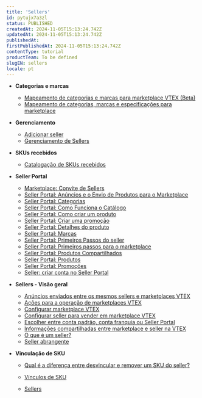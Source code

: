 ```yaml
---
title: 'Sellers'
id: pytujx7a3zl
status: PUBLISHED
createdAt: 2024-11-05T15:13:24.742Z
updatedAt: 2024-11-05T15:13:24.742Z
publishedAt: 
firstPublishedAt: 2024-11-05T15:13:24.742Z
contentType: tutorial
productTeam: To be defined
slugEN: sellers
locale: pt
---
```


- **Categorias e marcas**

  - [Mapeamento de categorias e marcas para marketplace VTEX (Beta)](pt/docs/tutorial/mapeamento-de-categorias-e-marcas-para-marketplace-vtex-beta)
  - [Mapeamento de categorias, marcas e especificações para marketplace](pt/docs/tutorial/mapeando-categorias-e-marcas-para-marketplace)


- **Gerenciamento**

  - [Adicionar seller](pt/docs/tutorial/adicionar-seller)
  - [Gerenciamento de Sellers ](pt/docs/tutorial/gerenciamento-de-sellers)


- **SKUs recebidos**

  - [Catalogação de SKUs recebidos](pt/docs/tutorial/sugerindo-e-aprovando-skus)


- **Seller Portal**

  - [Marketplace: Convite de Sellers](pt/docs/tutorial/marketplace-convite-de-sellers)
  - [Seller Portal: Anúncios e o Envio de Produtos para o Marketplace](pt/docs/tutorial/seller-portal-anuncios-e-o-envio-de-produtos-para-o-marketplace)
  - [Seller Portal: Categorias](pt/docs/tutorial/categorias)
  - [Seller Portal: Como Funciona o Catálogo](pt/docs/tutorial/seller-portal-como-funciona-o-catalogo)
  - [Seller Portal: Como criar um produto](pt/docs/tutorial/como-criar-um-produto)
  - [Seller Portal: Criar uma promoção](pt/docs/tutorial/seller-portal-criar-uma-promocao)
  - [Seller Portal: Detalhes do produto](pt/docs/tutorial/seller-portal-detalhes-do-produto)
  - [Seller Portal: Marcas](pt/docs/tutorial/marcas)
  - [Seller Portal: Primeiros Passos do seller](pt/docs/tutorial/seller-portal-primeiros-passos)
  - [Seller Portal: Primeiros passos para o marketplace](pt/docs/tutorial/seller-portal-primeiros-passos-para-o-marketplace)
  - [Seller Portal: Produtos Compartilhados](pt/docs/tutorial/seller-portal-produtos-compartilhados)
  - [Seller Portal: Produtos](pt/docs/tutorial/lista-de-produtos)
  - [Seller Portal: Promoções](pt/docs/tutorial/seller-portal-promocoes)
  - [Seller: criar conta no Seller Portal ](pt/docs/tutorial/seller-criar-conta-no-seller-portal)


- **Sellers - Visão geral**

  - [Anúncios enviados entre os mesmos sellers e marketplaces VTEX](pt/docs/tutorial/anuncios-enviados-entre-os-mesmos-sellers-e-marketplaces-vtex)
  - [Ações para a operação de marketplaces VTEX](pt/docs/tutorial/acoes-para-a-operacao-de-marketplaces-vtex)
  - [Configurar marketplace VTEX](pt/docs/tutorial/configurar-marketplace-vtex)
  - [Configurar seller para vender em marketplace VTEX](pt/docs/tutorial/configurar-seller-para-vender-em-marketplace-vtex)
  - [Escolher entre conta padrão, conta franquia ou Seller Portal](pt/docs/tutorial/escolher-entre-conta-padrao-conta-franquia-ou-seller-portal)
  - [Informações compartilhadas entre marketplace e seller na VTEX](pt/docs/tutorial/informacoes-compartilhadas-entre-marketplace-e-seller-na-vtex)
  - [O que é um seller?](pt/docs/tutorial/o-que-e-um-seller)
  - [Seller abrangente](pt/docs/tutorial/seller-abrangente)


- **Vinculação de SKU**

  - [Qual é a diferença entre desvincular e remover um SKU do seller?](pt/docs/tutorial/qual-a-diferenca-entre-desvincular-e-remover-um-sku-seller)
  - [Vínculos de SKU](pt/docs/tutorial/vinculos-de-sku)


  - [Sellers](pt/docs/tutorial/index-pt-tutorial-sellers)

